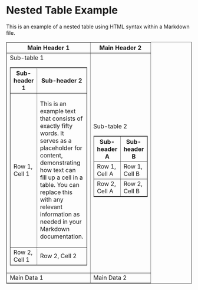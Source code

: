 # Nested Table Example

This is an example of a nested table using HTML syntax within a Markdown file.

<table border="1" style="border-collapse: collapse;">
    <tr>
        <th>Main Header 1</th>
        <th>Main Header 2</th>
    </tr>
    <tr>
        <td style="width: 75px;">
            Sub-table 1
            <table border="1" style="border-collapse: collapse;">
                <tr>
                    <th style="width: 75px;">Sub-header 1</th>
                    <th style="width: 75px;">Sub-header 2</th>
                </tr>
                <tr>
                    <td style="width: 75px;">Row 1, Cell 1</td>
                    <td style="width: 75px; word-wrap: break-word;">
                        <p>This is an example text that consists of exactly fifty words. It serves as a placeholder for content, demonstrating how text can fill up a cell in a table. You can replace this with any relevant information as needed in your Markdown documentation.</p>
                    </td>
                </tr>
                <tr>
                    <td style="width: 75px;">Row 2, Cell 1</td>
                    <td style="width: 75px;">Row 2, Cell 2</td>
                </tr>
            </table>
        </td>
        <td style="width: 75px;">
            Sub-table 2
            <table border="1" style="border-collapse: collapse;">
                <tr>
                    <th style="width: 75px;">Sub-header A</th>
                    <th style="width: 75px;">Sub-header B</th>
                </tr>
                <tr>
                    <td style="width: 75px;">Row 1, Cell A</td>
                    <td style="width: 75px;">Row 1, Cell B</td>
                </tr>
                <tr>
                    <td style="width: 75px;">Row 2, Cell A</td>
                    <td style="width: 75px;">Row 2, Cell B</td>
                </tr>
            </table>
        </td>
    </tr>
    <tr>
        <td>Main Data 1</td>
        <td>Main Data 2</td>
    </tr>
</table>
